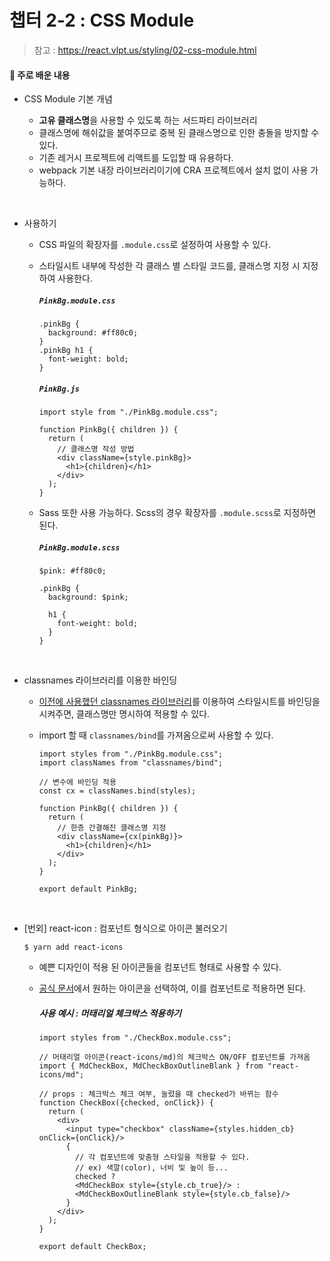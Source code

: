 # 챕터 2-2 : CSS Module

> 참고 : https://react.vlpt.us/styling/02-css-module.html

#### 📕 주로 배운 내용

- CSS Module 기본 개념

  - **고유 클래스명**을 사용할 수 있도록 하는 서드파티 라이브러리
  - 클래스명에 해쉬값을 붙여주므로 중복 된 클래스명으로 인한 충돌을 방지할 수 있다.
  - 기존 레거시 프로젝트에 리액트를 도입할 때 유용하다.
  - webpack 기본 내장 라이브러리이기에 CRA 프로젝트에서 설치 없이 사용 가능하다.

<br>

- 사용하기

  - CSS 파일의 확장자를 `.module.css`로 설정하여 사용할 수 있다.
  - 스타일시트 내부에 작성한 각 클래스 별 스타일 코드를, 클래스명 지정 시 지정하여 사용한다.

    ##### `PinkBg.module.css`

    ```
    .pinkBg {
      background: #ff80c0;
    }
    .pinkBg h1 {
      font-weight: bold;
    }
    ```

    ##### `PinkBg.js`

    ```
    import style from "./PinkBg.module.css";

    function PinkBg({ children }) {
      return (
        // 클래스명 작성 방법
        <div className={style.pinkBg}>
          <h1>{children}</h1>
        </div>
      );
    }
    ```

  - Sass 또한 사용 가능하다. Scss의 경우 확장자를 `.module.scss`로 지정하면 된다.

    ##### `PinkBg.module.scss`

    ```
    $pink: #ff80c0;

    .pinkBg {
      background: $pink;

      h1 {
        font-weight: bold;
      }
    }
    ```

<br>

- classnames 라이브러리를 이용한 바인딩

  - <a href="https://github.com/uncyclocity/study_react/tree/main/2-1_sass">이전에 사용했던 classnames 라이브러리</a>를 이용하여 스타일시트를 바인딩을 시켜주면, 클래스명만 명시하여 적용할 수 있다.
  - import 할 때 `classnames/bind`를 가져옴으로써 사용할 수 있다.

    ```
    import styles from "./PinkBg.module.css";
    import classNames from "classnames/bind";

    // 변수에 바인딩 적용
    const cx = classNames.bind(styles);

    function PinkBg({ children }) {
      return (
        // 한층 간결해진 클래스명 지정
        <div className={cx(pinkBg)}>
          <h1>{children}</h1>
        </div>
      );
    }

    export default PinkBg;
    ```

<br>

- [번외] react-icon : 컴포넌트 형식으로 아이콘 불러오기

  ```
  $ yarn add react-icons
  ```

  - 예쁜 디자인이 적용 된 아이콘들을 컴포넌트 형태로 사용할 수 있다.
  - <a href="https://react-icons.github.io/react-icons">공식 문서</a>에서 원하는 아이콘을 선택하여, 이를 컴포넌트로 적용하면 된다.

    ##### 사용 예시 : 머태리얼 체크박스 적용하기

    ```
    import styles from "./CheckBox.module.css";

    // 머태리얼 아이콘(react-icons/md)의 체크박스 ON/OFF 컴포넌트를 가져옴
    import { MdCheckBox, MdCheckBoxOutlineBlank } from "react-icons/md";

    // props : 체크박스 체크 여부, 눌렀을 때 checked가 바뀌는 함수
    function CheckBox({checked, onClick}) {
      return (
        <div>
          <input type="checkbox" className={styles.hidden_cb} onClick={onClick}/>
          {
            // 각 컴포넌트에 맞춤형 스타일을 적용할 수 있다.
            // ex) 색깔(color), 너비 및 높이 등...
            checked ?
            <MdCheckBox style={style.cb_true}/> :
            <MdCheckBoxOutlineBlank style={style.cb_false}/>
          }
        </div>
      );
    }

    export default CheckBox;
    ```
